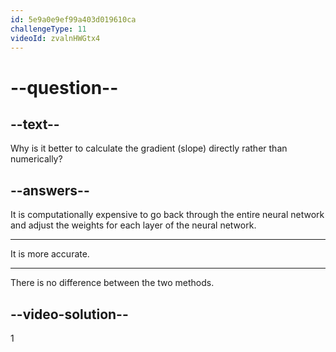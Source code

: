 ```yaml
---
id: 5e9a0e9ef99a403d019610ca
challengeType: 11
videoId: zvalnHWGtx4
---
```


# --question--

## --text--

Why is it better to calculate the gradient (slope) directly rather than numerically?

## --answers--

It is computationally expensive to go back through the entire neural network and adjust the weights for each layer of the neural network.

---

It is more accurate.

---

There is no difference between the two methods.

## --video-solution--

1

